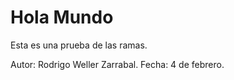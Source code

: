 # Hola Mundo
Esta es una prueba de las ramas.

Autor: Rodrigo Weller Zarrabal.
Fecha: 4 de febrero.
